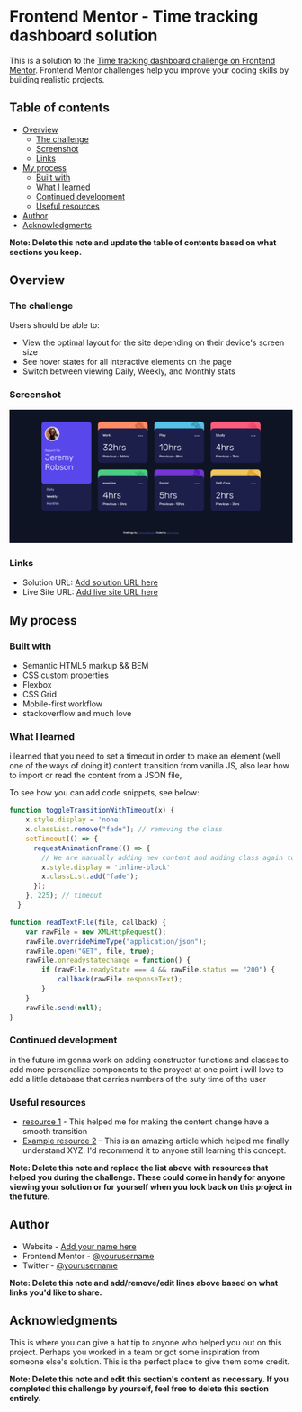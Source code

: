 # Frontend Mentor - Time tracking dashboard solution

This is a solution to the [Time tracking dashboard challenge on Frontend Mentor](https://www.frontendmentor.io/challenges/time-tracking-dashboard-UIQ7167Jw). Frontend Mentor challenges help you improve your coding skills by building realistic projects. 

## Table of contents

- [Overview](#overview)
  - [The challenge](#the-challenge)
  - [Screenshot](#screenshot)
  - [Links](#links)
- [My process](#my-process)
  - [Built with](#built-with)
  - [What I learned](#what-i-learned)
  - [Continued development](#continued-development)
  - [Useful resources](#useful-resources)
- [Author](#author)
- [Acknowledgments](#acknowledgments)

**Note: Delete this note and update the table of contents based on what sections you keep.**

## Overview

### The challenge

Users should be able to:

- View the optimal layout for the site depending on their device's screen size
- See hover states for all interactive elements on the page
- Switch between viewing Daily, Weekly, and Monthly stats

### Screenshot

![screen of the proyect](./screenshot.png)



### Links

- Solution URL: [Add solution URL here](https://github.com/Silkiercomet/time-tracking-interface)
- Live Site URL: [Add live site URL here](https://silkiercomet.github.io/time-tracking-interface/)

## My process

### Built with

- Semantic HTML5 markup && BEM
- CSS custom properties
- Flexbox
- CSS Grid
- Mobile-first workflow
- stackoverflow and much love


### What I learned

i learned that you need to set a timeout in order to make an element (well one of the ways of doing it) 
content transition from vanilla JS, also lear how to import or read the content from a JSON file,

To see how you can add code snippets, see below:

```js
function toggleTransitionWithTimeout(x) {
    x.style.display = 'none'
    x.classList.remove("fade"); // removing the class
    setTimeout(() => {
      requestAnimationFrame(() => {
        // We are manually adding new content and adding class again to node
        x.style.display = 'inline-block'
        x.classList.add("fade");
      });
    }, 225); // timeout
  }
```
```js
function readTextFile(file, callback) {
    var rawFile = new XMLHttpRequest();
    rawFile.overrideMimeType("application/json");
    rawFile.open("GET", file, true);
    rawFile.onreadystatechange = function() {
        if (rawFile.readyState === 4 && rawFile.status == "200") {
            callback(rawFile.responseText);
        }
    }
    rawFile.send(null);
}
```



### Continued development

in the future im gonna work on adding constructor functions and classes to add more personalize components to the proyect at one point i will love to add a little database that carries numbers
of the suty time of the user


### Useful resources

- [resource 1](https://codesandbox.io/s/vanilla-js-text-transition-example-hc7kq?from-embed=&file=/src/index.js:749-776) - This helped me for making the content change have a smooth transition
- [Example resource 2](https://www.example.com) - This is an amazing article which helped me finally understand XYZ. I'd recommend it to anyone still learning this concept.

**Note: Delete this note and replace the list above with resources that helped you during the challenge. These could come in handy for anyone viewing your solution or for yourself when you look back on this project in the future.**

## Author

- Website - [Add your name here](https://www.your-site.com)
- Frontend Mentor - [@yourusername](https://www.frontendmentor.io/profile/yourusername)
- Twitter - [@yourusername](https://www.twitter.com/yourusername)

**Note: Delete this note and add/remove/edit lines above based on what links you'd like to share.**

## Acknowledgments

This is where you can give a hat tip to anyone who helped you out on this project. Perhaps you worked in a team or got some inspiration from someone else's solution. This is the perfect place to give them some credit.

**Note: Delete this note and edit this section's content as necessary. If you completed this challenge by yourself, feel free to delete this section entirely.**
